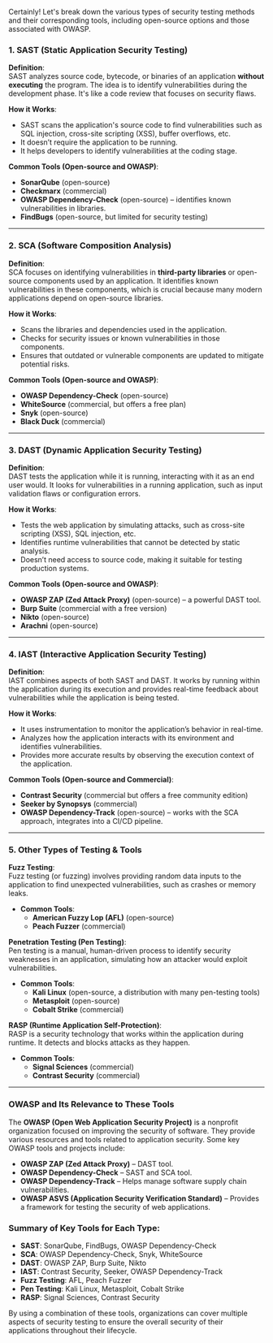 Certainly! Let's break down the various types of security testing methods and their corresponding tools, including open-source options and those associated with OWASP.

### 1. **SAST (Static Application Security Testing)**

**Definition**:  
SAST analyzes source code, bytecode, or binaries of an application **without executing** the program. The idea is to identify vulnerabilities during the development phase. It's like a code review that focuses on security flaws.

**How it Works**:  
- SAST scans the application's source code to find vulnerabilities such as SQL injection, cross-site scripting (XSS), buffer overflows, etc.
- It doesn’t require the application to be running.
- It helps developers to identify vulnerabilities at the coding stage.

**Common Tools (Open-source and OWASP)**:
- **SonarQube** (open-source)
- **Checkmarx** (commercial)
- **OWASP Dependency-Check** (open-source) – identifies known vulnerabilities in libraries.
- **FindBugs** (open-source, but limited for security testing)

---

### 2. **SCA (Software Composition Analysis)**

**Definition**:  
SCA focuses on identifying vulnerabilities in **third-party libraries** or open-source components used by an application. It identifies known vulnerabilities in these components, which is crucial because many modern applications depend on open-source libraries.

**How it Works**:  
- Scans the libraries and dependencies used in the application.
- Checks for security issues or known vulnerabilities in those components.
- Ensures that outdated or vulnerable components are updated to mitigate potential risks.

**Common Tools (Open-source and OWASP)**:
- **OWASP Dependency-Check** (open-source)
- **WhiteSource** (commercial, but offers a free plan)
- **Snyk** (open-source)
- **Black Duck** (commercial)

---

### 3. **DAST (Dynamic Application Security Testing)**

**Definition**:  
DAST tests the application while it is running, interacting with it as an end user would. It looks for vulnerabilities in a running application, such as input validation flaws or configuration errors.

**How it Works**:  
- Tests the web application by simulating attacks, such as cross-site scripting (XSS), SQL injection, etc.
- Identifies runtime vulnerabilities that cannot be detected by static analysis.
- Doesn’t need access to source code, making it suitable for testing production systems.

**Common Tools (Open-source and OWASP)**:
- **OWASP ZAP (Zed Attack Proxy)** (open-source) – a powerful DAST tool.
- **Burp Suite** (commercial with a free version)
- **Nikto** (open-source)
- **Arachni** (open-source)

---

### 4. **IAST (Interactive Application Security Testing)**

**Definition**:  
IAST combines aspects of both SAST and DAST. It works by running within the application during its execution and provides real-time feedback about vulnerabilities while the application is being tested.

**How it Works**:  
- It uses instrumentation to monitor the application’s behavior in real-time.
- Analyzes how the application interacts with its environment and identifies vulnerabilities.
- Provides more accurate results by observing the execution context of the application.

**Common Tools (Open-source and Commercial)**:
- **Contrast Security** (commercial but offers a free community edition)
- **Seeker by Synopsys** (commercial)
- **OWASP Dependency-Track** (open-source) – works with the SCA approach, integrates into a CI/CD pipeline.

---

### 5. **Other Types of Testing & Tools**

**Fuzz Testing**:  
Fuzz testing (or fuzzing) involves providing random data inputs to the application to find unexpected vulnerabilities, such as crashes or memory leaks.

- **Common Tools**:
  - **American Fuzzy Lop (AFL)** (open-source)
  - **Peach Fuzzer** (commercial)

**Penetration Testing (Pen Testing)**:  
Pen testing is a manual, human-driven process to identify security weaknesses in an application, simulating how an attacker would exploit vulnerabilities.

- **Common Tools**:
  - **Kali Linux** (open-source, a distribution with many pen-testing tools)
  - **Metasploit** (open-source)
  - **Cobalt Strike** (commercial)

**RASP (Runtime Application Self-Protection)**:  
RASP is a security technology that works within the application during runtime. It detects and blocks attacks as they happen.

- **Common Tools**:
  - **Signal Sciences** (commercial)
  - **Contrast Security** (commercial)

---

### **OWASP and Its Relevance to These Tools**

The **OWASP (Open Web Application Security Project)** is a nonprofit organization focused on improving the security of software. They provide various resources and tools related to application security. Some key OWASP tools and projects include:

- **OWASP ZAP (Zed Attack Proxy)** – DAST tool.
- **OWASP Dependency-Check** – SAST and SCA tool.
- **OWASP Dependency-Track** – Helps manage software supply chain vulnerabilities.
- **OWASP ASVS (Application Security Verification Standard)** – Provides a framework for testing the security of web applications.

### Summary of Key Tools for Each Type:
- **SAST**: SonarQube, FindBugs, OWASP Dependency-Check
- **SCA**: OWASP Dependency-Check, Snyk, WhiteSource
- **DAST**: OWASP ZAP, Burp Suite, Nikto
- **IAST**: Contrast Security, Seeker, OWASP Dependency-Track
- **Fuzz Testing**: AFL, Peach Fuzzer
- **Pen Testing**: Kali Linux, Metasploit, Cobalt Strike
- **RASP**: Signal Sciences, Contrast Security

By using a combination of these tools, organizations can cover multiple aspects of security testing to ensure the overall security of their applications throughout their lifecycle.
